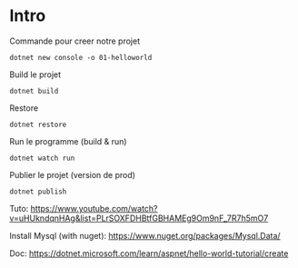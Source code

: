 # Intro

Commande pour creer notre projet

```
dotnet new console -o 01-helloworld
```

Build le projet
```
dotnet build
```

Restore
```
dotnet restore
```

Run le programme (build & run)
```
dotnet watch run
```

Publier le projet (version de prod)
```
dotnet publish
```

Tuto:
https://www.youtube.com/watch?v=uHUkndqnHAg&list=PLrSOXFDHBtfGBHAMEg9Om9nF_7R7h5mO7

Install Mysql (with nuget):
https://www.nuget.org/packages/Mysql.Data/

Doc:
https://dotnet.microsoft.com/learn/aspnet/hello-world-tutorial/create